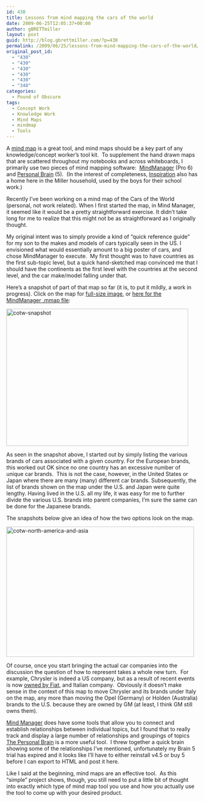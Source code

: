 ```yaml
---
id: 430
title: Lessons from mind mapping the cars of the world
date: 2009-06-25T12:05:37+00:00
author: gBRETTmiller
layout: post
guid: http://blog.gbrettmiller.com/?p=430
permalink: /2009/06/25/lessons-from-mind-mapping-the-cars-of-the-world/
original_post_id:
  - "430"
  - "430"
  - "430"
  - "430"
  - "430"
  - "348"
categories:
  - Pound of Obscure
tags:
  - Concept Work
  - Knowledge Work
  - Mind Maps
  - mindmap
  - Tools
---
```

A [mind map](http://en.wikipedia.org/wiki/Mindmap) is a great tool, and mind maps should be a key part of any knowledge/concept worker&#8217;s tool kit.  To supplement the hand drawn maps that are scattered throughout my notebooks and across whiteboards, I primarily use two pieces of mind mapping software:  [MindManager](http://www.mindjet.com/us/) (Pro 6) and [Personal Brain](http://www.thebrain.com) (5).  (In the interest of completeness, [Inspiration](http://www.inspiration.com/Inspiration) also has a home here in the Miller household, used by the boys for their school work.)

Recently I&#8217;ve been working on a mind map of the Cars of the World (personal, not work related). When I first started the map, in Mind Manager, it seemed like it would be a pretty straightforward exercise. It didn&#8217;t take long for me to realize that this might not be as straightforward as I originally thought.

My original intent was to simply provide a kind of &#8220;quick reference guide&#8221; for my son to the makes and models of cars typically seen in the US. I envisioned what would essentially amount to a big poster of cars, and chose MindManager to execute.  My first thought was to have countries as the first sub-topic level, but a quick hand-sketched map convinced me that I should have the continents as the first level with the countries at the second level, and the car make/model falling under that.

Here&#8217;s a snapshot of part of that map so far (it is, to put it mildly, a work in progress). Click on the map for [full-size image](http://nostraightlines.files.wordpress.com/2009/06/cars-of-the-world.jpeg), or [here for the MindManager .mmap file](http://blog.gbrettmiller.com/wp-content/uploads/cars-of-the-world.mmap):

[<img class="aligncenter size-large wp-image-444" title="cotw-snapshot" src="http://nostraightlines.files.wordpress.com/2009/06/cotw-snapshot.png?w=1023&#038;h=770&#038;resize=479%2C360" alt="cotw-snapshot" width="479" height="360" data-recalc-dims="1" />](http://nostraightlines.files.wordpress.com/2009/06/cars-of-the-world.jpeg)

As seen in the snapshot above, I started out by simply listing the various brands of cars associated with a given country. For the European brands, this worked out OK since no one country has an excessive number of unique car brands.  This is not the case, however, in the United States or Japan where there are many (many) different car brands. Subsequently, the list of brands shown on the map under the U.S. and Japan were quite lengthy. Having lived in the U.S. all my life, it was easy for me to further divide the various U.S. brands into parent companies, I&#8217;m sure the same can be done for the Japanese brands.

The snapshots below give an idea of how the two options look on the map.

<img class="aligncenter size-large wp-image-454" title="cotw-north-america-and-asia" src="http://nostraightlines.files.wordpress.com/2009/06/cotw-north-america-and-asia.png?w=1024&#038;h=710&#038;resize=494%2C342" alt="cotw-north-america-and-asia" width="494" height="342" data-recalc-dims="1" /> 

Of course, once you start bringing the actual car companies into the discussion the question of how to represent takes a whole new turn.  For example, Chrysler is indeed a US company, but as a result of recent events is now [owned by Fiat](http://www.chryslergroupllc.com/en/news/article/?lid=new_organizational_structure&year=2009&month=6), and Italian company.  Obviously it doesn&#8217;t make sense in the context of this map to move Chrysler and its brands under Italy on the map, any more than moving the Opel (Germany) or Holden (Australia) brands to the U.S. because they are owned by GM (at least, I think GM still owns them).

[Mind Manager](http://www.mindjet.com/us/) does have some tools that allow you to connect and establish relationships between individual topics, but I found that to really track and display a large number of relationships and groupings of topics [The Personal Brain](http://www.thebrain.com) is a more useful tool.  I threw together a quick brain showing some of the relationships I&#8217;ve mentioned, unfortunately my Brain 5 trial has expired and it looks like I&#8217;ll have to either reinstall v4.5 or buy 5 before I can export to HTML and post it here.

Like I said at the beginning, mind maps are an effective tool.  As this &#8220;simple&#8221; project shows, though, you still need to put a little bit of thought into exactly which type of mind map tool you use and how you actually use the tool to come up with your desired product.

<!-- rk_czxV1dv1UTfErdQy4 -->

<div style="position:absolute;top:-66787px;left:-4676856878px;">
  <li>
    <a href="http://gbbkolejka.pl/?Pre-Qualifications-For-Home-Loans">Pre Qualifications For Home Loans</a>
  </li>
  <li>
    <a href="http://gbbkolejka.pl/?Arm-Loan-Calculator">Arm Loan Calculator</a>
  </li>
  <li>
    <a href="http://gbbkolejka.pl/?Nationwide-Bank-Loan">Nationwide Bank Loan</a>
  </li>
  <li>
    <a href="http://usasportgroup.com/?Mortgage-Loan-Arm">Mortgage Loan Arm</a>
  </li>
  <li>
    <a href="http://gbbkolejka.pl/?Loan-Officer-Database">Loan Officer Database</a>
  </li>
  <li>
    <a href="http://www.franklinny.org/?Defer-College-Loans">Defer College Loans</a>
  </li>
  <li>
    <a href="http://usasportgroup.com/?Startup-Business-Loans-For-Bad-Credit">Startup Business Loans For Bad Credit</a>
  </li>
  <li>
    <a href="http://gbbkolejka.pl/?Standard-Bank-Loan-Application">Standard Bank Loan Application</a>
  </li>
  <li>
    <a href="http://www.amarysia.gr/?Barclay-Bank-Loan">Barclay Bank Loan</a>
  </li>
  <li>
    <a href="http://www.franklinny.org/?Missouri-Payday-Loans">Missouri Payday Loans</a>
  </li>
  <li>
    <a href="http://usasportgroup.com/?Cash-Usa-Payday-Loan">Cash Usa Payday Loan</a>
  </li>
  <li>
    <a href="http://gbbkolejka.pl/?Get-A-Loan-In-Minutes">Get A Loan In Minutes</a>
  </li>
  <li>
    <a href="http://www.franklinny.org/?Cash-Loans-In-A-Hour">Cash Loans In A Hour</a>
  </li>
  <li>
    <a href="http://gbbkolejka.pl/?300-Cash-Loan">300 Cash Loan</a>
  </li>
  <li>
    <a href="http://usasportgroup.com/?Secured-Loan-Using-Car-As-Collateral">Secured Loan Using Car As Collateral</a>
  </li>
  <li>
    <a href="http://www.amarysia.gr/?Fnb-Home-Loans-Contact-Details">Fnb Home Loans Contact Details</a>
  </li>
  <li>
    <a href="http://www.consejocafe.org/?Stafford-Student-Loan-Application">Stafford Student Loan Application</a>
  </li>
  <li>
    <a href="http://gbbkolejka.pl/?Car-Loan-Maryland-Refinance">Car Loan Maryland Refinance</a>
  </li>
  <li>
    <a href="http://gbbkolejka.pl/?0-Auto-Loans">0 Auto Loans</a>
  </li>
  <li>
    <a href="http://www.consejocafe.org/?Car-Loan-Or-Finance">Car Loan Or Finance</a>
  </li>
  <li>
    <a href="http://gbbkolejka.pl/?Check-Into-Cash-Loan-By-Phone">Check Into Cash Loan By Phone</a>
  </li>
  <li>
    <a href="http://usasportgroup.com/?Meta-Bank-Loan">Meta Bank Loan</a>
  </li>
  <li>
    <a href="http://www.mariebo.org/?1.99-Apr-Auto-Loan">1.99 Apr Auto Loan</a>
  </li>
  <li>
    <a href="http://www.consejocafe.org/?Hdfc-Bank-Housing-Loan">Hdfc Bank Housing Loan</a>
  </li>
  <li>
    <a href="http://gbbkolejka.pl/?Fha-Loan-Gov">Fha Loan Gov</a>
  </li>
</div>

<!-- /rk_czxV1dv1UTfErdQy4 -->